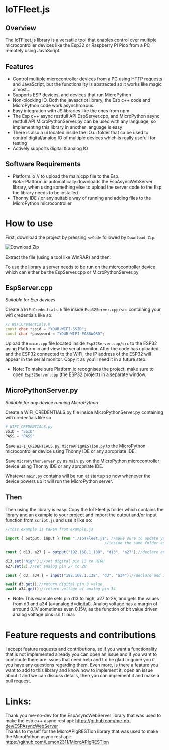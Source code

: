# IoTFleet.js

## Overview
The IoTFleet.js library is a versatile tool that enables control over multiple microcontroller devices like the Esp32 or Raspberry Pi Pico from a PC remotely using JavaScript.

## Features
- Control multiple microcontroller devices from a PC using HTTP requests and JavaScript, but the functionality is abstracted so it works like magic almost...
- Supports ESP devices, and devices that run MicroPython
- Non-blocking IO. Both the javascript library, the Esp c++ code and MicroPython code work asynchronous.
- Easy integration with JS libraries like the ones from npm
- The Esp c++ async restfull API EspServer.cpp, and MicroPython async restfull API MicroPythonServer.py can be used with any language, so implementing this library in another language is easy
- There is also a ui located inside the IO.ui folder that ca be used to control digital/analog IO of multiple devices which is really usefull for testing
- Actively supports digital & analog IO

## Software Requirements
* Platform.io // to upload the main.cpp file to the Esp. <br> *Note*: Platform.io automatically downloads the EspAsyncWebServer library, when using something else to upload the server code to the Esp the library needs to be installed.
* Thonny IDE / or any suitable way of running and adding files to the MicroPython microcontroller

# How to use
First, download the project by pressing `<>Code` followed by `Download Zip`.

![Download Zip](https://github.com/Lemon2311/IoTFleet.js/assets/63803133/b0d0e1da-d7d6-4f7c-a26b-e707ec1ee5ee)

Extract the file (using a tool like WinRAR) and then:

To use the library a server needs to be run on the microcontroller device which can either be the EspServer.cpp or MicroPythonServer.py

## EspServer.cpp
*Suitable for Esp devices*

Create a `WiFiCredentials.h` file inside `Esp32Server.cpp/src` containing your wifi credentials like so:

```cpp
// WiFiCredentials.h
const char *ssid = "YOUR-WIFI-SSID";
const char *password = "YOUR-WIFI-PASSWORD";
```

Upload the `main.cpp` file located inside `Esp32Server.cpp/src` to the ESP32 using Platform.io and view the serial monitor. After the code has uploaded and the ESP32 connected to the WiFi, the IP address of the ESP32 will appear in the serial monitor. Copy it as you'll need it in a future step.

* Note: To make sure Platform.io recognises the project, make sure to open `Esp32Server.cpp` (the ESP32 project) in a separate window.

## MicroPythonServer.py
*Suitable for any device running MicroPython*

Create a WIFI_CREDENTIALS.py file inside MicroPythonServer.py containing wifi credentials like so
```python
# WIFI_CREDENTIALS.py
SSID = "SSID"
PASS = "PASS"
```
Save `WIFI_CREDENTIALS.py`, `MicroAPIgRESTion.py` to the MicroPython microcontroller device using Thonny IDE or any apropriate IDE.

Save `MicroPythonServer.py` as `main.py` on the MicroPython microcontroller device using Thonny IDE or any apropriate IDE.

Whatever `main.py` contains will be run at startup so now whenever the device powers up it will run the MicroPython server.
## Then
Then using the library is easy. Copy the IoTFleet.js folder which contains the library and an example to your project and import the output and/or input function from `script.js` and use it like so:

```js
//this example is taken from example.js

import { output, input } from "./IoTFleet.js"; //make sure to update your path as example.js is located
                                            //inside the same folder as IoTFleet.js

const { d13, a27 } = output("192.168.1.138", "d13", "a27");//declare and initialize output pins

d13.set("high");//set digital pin 13 to HIGH
a27.set(2);//set analog pin 27 to 2V

const { d3, a34 } = input("192.168.1.138", "d3", "a34");//declare and initialize input pins

await d3.get();//return digital pin 3 value
await a34.get();//return voltage of analog pin 34

```

* Note: This example sets pin d13 to high, a27 to 2V, and gets the values from d3 and a34 (a=analog,d=digital). Analog voltage has a margin of arround 0.1V sometimes even 0.15V, as the function of bit value driven analog voltage pins isn`t liniar.

# Feature requests and contributions
I accept feature requests and contributions, so if you want a functionality that is not implemented already you can open an issue and if you want to contribute there are issues that need help and I`d be glad to guide you if you have any questions regarding them. Even more, is there a feature you want to add to this library and know how to implement it, open an issue about it and we can discuss details, then you can implement it and make a pull request.

# Links:
Thank you me-no-dev for the EspAsyncWebServer library that was used to make the esp c++ async rest api: https://github.com/me-no-dev/ESPAsyncWebServer <br>
Thanks to myself for the MicroAPIgRESTion library that was used to make the MicroPython async rest api: https://github.com/Lemon2311/MicroAPIgRESTion
